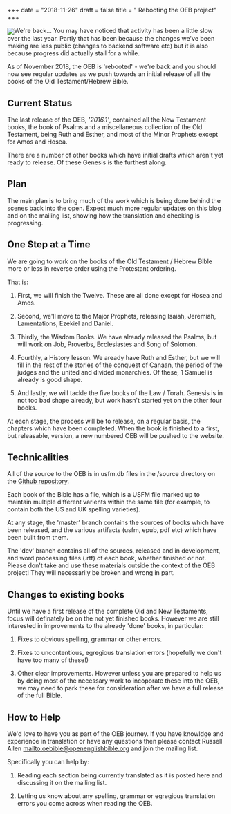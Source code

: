 +++
date = "2018-11-26"
draft = false
title = " Rebooting the OEB project"
+++

<img src="/img/scribe.png" style="vertical-align:middle" />We're back... You may have noticed that activity has been a little slow over the last year. Partly that has been because the changes we've been making are less public (changes to backend software etc) but it is also because progress did actually stall for a while.

As of November 2018, the OEB is 'rebooted' - we're back and you should now see regular updates as we push towards an initial release of all the books of the Old Testament/Hebrew Bible.

## Current Status

The last release of the OEB, *'2016.1'*, contained all the New Testament books, the book of Psalms and a miscellaneous collection of the Old Testament, being Ruth and Esther, and most of the Minor Prophets except for Amos and Hosea.

There are a number of other books which have initial drafts which aren't yet ready to release. Of these Genesis is the furthest along.  

## Plan 

The main plan is to bring much of the work which is being done behind the scenes back into the open. Expect much more regular updates on this blog and on the mailing list, showing how the translation and checking is progressing.

## One Step at a Time

We are going to work on the books of the Old Testament / Hebrew Bible more or less in reverse order using the Protestant ordering.

That is:

1. First, we will finish the Twelve. These are all done except for Hosea and Amos.

2. Second, we'll move to the Major Prophets, releasing Isaiah, Jeremiah, Lamentations, Ezekiel and Daniel.

3. Thirdly, the Wisdom Books. We have already released the Psalms, but will work on Job, Proverbs, Ecclesiastes and Song of Solomon.

4. Fourthly, a History lesson. We aready have Ruth and Esther, but we will fill in the rest of the stories of the conquest of Canaan, the period of the judges and the united and divided monarchies. Of these, 1 Samuel is already is good shape.

5. And lastly, we will tackle the five books of the Law / Torah. Genesis is in not too bad shape already, but work hasn't started yet on the other four books.

At each stage, the process will be to release, on a regular basis, the chapters which have been completed. When the book is finished to a first, but releasable, version, a new numbered OEB will be pushed to the website.

## Technicalities

All of the source to the OEB is in usfm.db files in the /source directory on the [Github repository](https://github.com/openenglishbible/Open-English-Bible/).

Each book of the Bible has a file, which is a USFM file marked up to maintain multiple different varients within the same file (for example, to contain both the US and UK spelling varieties).

At any stage, the 'master' branch contains the sources of books which have been released, and the various artifacts (usfm, epub, pdf etc) which have been built from them.

The 'dev' branch contains all of the sources, released and in development, and word processing files (.rtf) of each book, whether finished or not. Please don't take and use these materials outside the context of the OEB project! They will necessarily be broken and wrong in part.

## Changes to existing books

Until we have a first release of the complete Old and New Testaments, focus will definately be on the not yet finished books. However we are still interested in improvements to the already 'done' books, in particular:

1.	Fixes to obvious spelling, grammar or other errors.

2. 	Fixes to uncontentious, egregious translation errors (hopefully we don't have too many of these!)

3.  Other clear improvements. However unless you are prepared to help us by doing most of the necessary work to incoporate these into the OEB, we may need to park these for consideration after we have a full release of the full Bible.

## How to Help

We'd love to have you as part of the OEB journey. If you have knowldge and experience in translation or have any questions then please contact Russell Allen <mailto:oebible@openenglishbible.org> and join the mailing list.

Specifically you can help by:

1.	Reading each section being currently translated as it is posted here and discussing it on the mailing list.

2.  Letting us know about any spelling, grammar or egregious translation errors you come across when reading the OEB.

